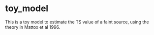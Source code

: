 # toy_model
This is a toy model to estimate the TS value of a faint source, using the theory in Mattox et al 1996. 
